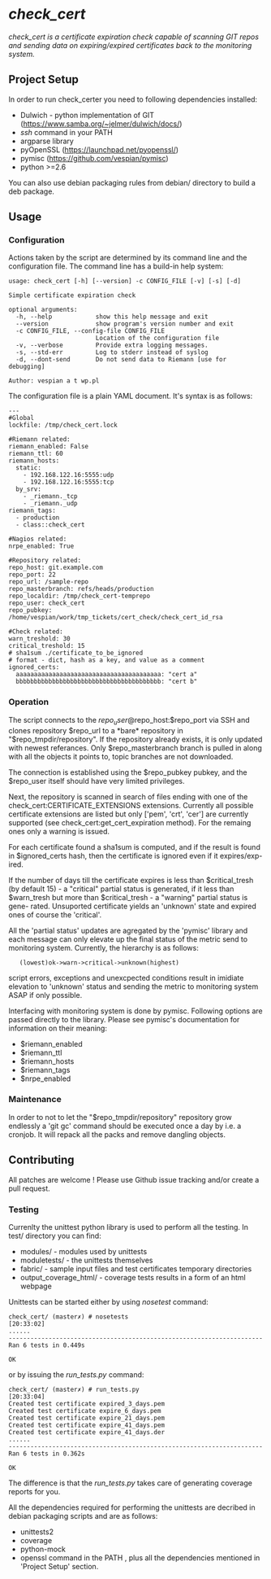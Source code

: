 # _check_cert_

_check_cert is a certificate expiration check capable of scanning GIT repos
and sending data on expiring/expired certificates back to the monitoring system._

## Project Setup

In order to run check_certer you need to following dependencies installed:
- Dulwich - python implementation of GIT (https://www.samba.org/~jelmer/dulwich/docs/)
- *ssh* command in your PATH
- argparse library
- pyOpenSSL (https://launchpad.net/pyopenssl/)
- pymisc (https://github.com/vespian/pymisc)
- python >=2.6

You can also use debian packaging rules from debian/ directory to build a deb
package.

## Usage

### Configuration

Actions taken by the script are determined by its command line and the
configuration file. The command line has a build-in help system:

```
usage: check_cert [-h] [--version] -c CONFIG_FILE [-v] [-s] [-d]

Simple certificate expiration check

optional arguments:
  -h, --help            show this help message and exit
  --version             show program's version number and exit
  -c CONFIG_FILE, --config-file CONFIG_FILE
                        Location of the configuration file
  -v, --verbose         Provide extra logging messages.
  -s, --std-err         Log to stderr instead of syslog
  -d, --dont-send       Do not send data to Riemann [use for debugging]

Author: vespian a t wp.pl
```

The configuration file is a plain YAML document. It's syntax is as follows:

```
---
#Global
lockfile: /tmp/check_cert.lock

#Riemann related:
riemann_enabled: False
riemann_ttl: 60
riemann_hosts:
  static:
    - 192.168.122.16:5555:udp
    - 192.168.122.16:5555:tcp
  by_srv:
    - _riemann._tcp
    - _riemann._udp
riemann_tags:
  - production
  - class::check_cert

#Nagios related:
nrpe_enabled: True

#Repository related:
repo_host: git.example.com
repo_port: 22
repo_url: /sample-repo
repo_masterbranch: refs/heads/production
repo_localdir: /tmp/check_cert-temprepo
repo_user: check_cert
repo_pubkey: /home/vespian/work/tmp_tickets/cert_check/check_cert_id_rsa

#Check related:
warn_treshold: 30
critical_treshold: 15
# sha1sum ./certificate_to_be_ignored
# format - dict, hash as a key, and value as a comment
ignored_certs:
  aaaaaaaaaaaaaaaaaaaaaaaaaaaaaaaaaaaaaaaa: "cert a"
  bbbbbbbbbbbbbbbbbbbbbbbbbbbbbbbbbbbbbbbb: "cert b"
```

### Operation

The script connects to the $repo_user@$repo_host:$repo_port via SSH and clones
repository $repo_url to a *bare* repository in "$repo_tmpdir/repository". If
the repository already exists, it is only updated with newest referances. Only
$repo_masterbranch branch is pulled in along with all the objects it points to,
topic branches are not downloaded.

The connection is established using the $repo_pubkey pubkey, and the $repo_user
itself should have very limited privileges.

Next, the repository is scanned in search of files ending with one of the
check_cert:CERTIFICATE_EXTENSIONS extensions. Currently all possible
certificate extensions are listed but only ['pem', 'crt', 'cer'] are currently
supported (see check_cert:get_cert_expiration method). For the remaing ones
only a warning is issued.

For each certificate found a sha1sum is computed, and if the result is found in
$ignored_certs hash, then the certificate is ignored even if it expires/exp-
ired.

If the number of days till the certificate expires is less than $critical_tresh
(by default 15) - a "critical" partial status is generated, if it less than
$warn_tresh but more than $critical_tresh - a "warning" partial status is gene-
rated. Unsuported certificate yields an 'unknown' state and expired ones of
course the 'critical'.

All the 'partial status' updates are agregated by the 'pymisc' library and
each message can only elevate up the final status of the metric send to
monitoring system. Currently, the hierarchy is as follows:

       (lowest)ok->warn->critical->unknown(highest)

script errors, exceptions and unexcpected conditions result in imidiate elevation
to 'unknown' status and sending the metric to monitoring system ASAP if only
possible.

Interfacing with monitoring system is done by pymisc. Following options are
passed directly to the library. Please see pymisc's documentation for
information on their meaning:
* $riemann_enabled
* $riemann_ttl
* $riemann_hosts
* $riemann_tags
* $nrpe_enabled

### Maintenance

In order to not to let the "$repo_tmpdir/repository" repository grow endlessly
a 'git gc' command should be executed once a day by i.e. a cronjob. It will
repack all the packs and remove dangling objects.

## Contributing

All patches are welcome ! Please use Github issue tracking and/or create a pull
request.

### Testing

Currenlty the unittest python library is used to perform all the testing. In
test/ directory you can find:
- modules/ - modules used by unittests
- moduletests/ - the unittests themselves
- fabric/ - sample input files and test certificates temporary directories
- output_coverage_html/ - coverage tests results in a form of an html webpage

Unittests can be started either by using *nosetest* command:

```
check_cert/ (master✗) # nosetests
[20:33:02]
......
----------------------------------------------------------------------
Ran 6 tests in 0.449s

OK
```

or by issuing the *run_tests.py* command:

```
check_cert/ (master✗) # run_tests.py
[20:33:04]
Created test certificate expired_3_days.pem
Created test certificate expire_6_days.pem
Created test certificate expire_21_days.pem
Created test certificate expire_41_days.pem
Created test certificate expire_41_days.der
......
----------------------------------------------------------------------
Ran 6 tests in 0.362s

OK
```

The difference is that the *run_tests.py* takes care of generating coverage
reports for you.

All the dependencies required for performing the unittests are decribed in debian
packaging scripts and are as follows:
- unittests2
- coverage
- python-mock
- openssl command in the PATH
, plus all the dependencies mentioned in 'Project Setup' section.
